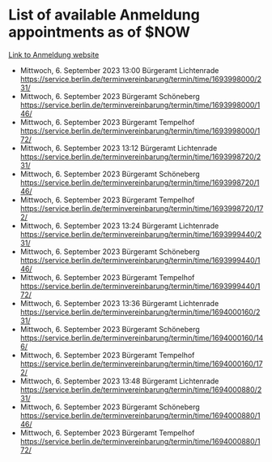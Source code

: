 # List of available Anmeldung appointments as of $NOW
[Link to Anmeldung website](https://service.berlin.de/terminvereinbarung/termin/tag.php?termin=1&anliegen[]=120686&dienstleisterlist=122210,122217,327316,122219,327312,122227,327314,122231,327346,122243,327348,122254,122252,329742,122260,329745,122262,329748,122271,327278,122273,327274,122277,327276,330436,122280,327294,122282,327290,122284,327292,122291,327270,122285,327266,122286,327264,122296,327268,150230,329760,122297,327286,122294,327284,122312,329763,122314,329775,122304,327330,122311,327334,122309,327332,317869,122281,327352,122279,329772,122283,122276,327324,122274,327326,122267,329766,122246,327318,122251,327320,122257,327322,122208,327298,122226,327300&herkunft=http%3A%2F%2Fservice.berlin.de%2Fdienstleistung%2F120686%2F)
- Mittwoch, 6. September 2023 13:00 Bürgeramt Lichtenrade https://service.berlin.de/terminvereinbarung/termin/time/1693998000/231/
- Mittwoch, 6. September 2023  Bürgeramt Schöneberg https://service.berlin.de/terminvereinbarung/termin/time/1693998000/146/
- Mittwoch, 6. September 2023  Bürgeramt Tempelhof https://service.berlin.de/terminvereinbarung/termin/time/1693998000/172/
- Mittwoch, 6. September 2023 13:12 Bürgeramt Lichtenrade https://service.berlin.de/terminvereinbarung/termin/time/1693998720/231/
- Mittwoch, 6. September 2023  Bürgeramt Schöneberg https://service.berlin.de/terminvereinbarung/termin/time/1693998720/146/
- Mittwoch, 6. September 2023  Bürgeramt Tempelhof https://service.berlin.de/terminvereinbarung/termin/time/1693998720/172/
- Mittwoch, 6. September 2023 13:24 Bürgeramt Lichtenrade https://service.berlin.de/terminvereinbarung/termin/time/1693999440/231/
- Mittwoch, 6. September 2023  Bürgeramt Schöneberg https://service.berlin.de/terminvereinbarung/termin/time/1693999440/146/
- Mittwoch, 6. September 2023  Bürgeramt Tempelhof https://service.berlin.de/terminvereinbarung/termin/time/1693999440/172/
- Mittwoch, 6. September 2023 13:36 Bürgeramt Lichtenrade https://service.berlin.de/terminvereinbarung/termin/time/1694000160/231/
- Mittwoch, 6. September 2023  Bürgeramt Schöneberg https://service.berlin.de/terminvereinbarung/termin/time/1694000160/146/
- Mittwoch, 6. September 2023  Bürgeramt Tempelhof https://service.berlin.de/terminvereinbarung/termin/time/1694000160/172/
- Mittwoch, 6. September 2023 13:48 Bürgeramt Lichtenrade https://service.berlin.de/terminvereinbarung/termin/time/1694000880/231/
- Mittwoch, 6. September 2023  Bürgeramt Schöneberg https://service.berlin.de/terminvereinbarung/termin/time/1694000880/146/
- Mittwoch, 6. September 2023  Bürgeramt Tempelhof https://service.berlin.de/terminvereinbarung/termin/time/1694000880/172/
